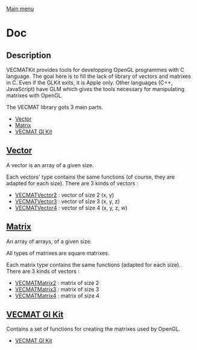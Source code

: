 [Main menu](../Readme.md)

# Doc
## Description
VECMATKit provides tools for developping OpenGL programmes with C language. The goal here is to fill the lack of library of vectors and matrixes in C. Even if the GLKit exits, it is Apple only. Other languages (C++, JavaScript) have GLM which gives the tools necessary for manipulating matrixes with OpenGL.

The VECMAT library gots 3 main parts.

* [Vector](./VECMATVector/VECMATVector.md)
* [Matrix](./VECMATMatrix/VECMATMatrix.md)
* [VECMAT Gl Kit](./VECMATGlkit/VECMATGlkit.md)

## [Vector](./VECMATVector/VECMATVector.md)

A vector is an array of a given size.

Each vectors' type contains the same functions (of course, they are adapted for each size). There are 3 kinds of vectors :

* [VECMATVector2](./VECMATVector/VECMATVector2.md) : vector of size 2 (x, y)
* [VECMATVector3](./VECMATVector/VECMATVector3.md) : vector of size 3 (x, y, z)
* [VECMATVector4](./VECMATVector/VECMATVector4.md) : vector of size 4 (x, y, z, w)

## [Matrix](./VECMATMatrix/VECMATMatrix.md)

An array of arrays, of a given size.

All types of matrixes are square matrixes.

Each matrix type contains the same functions (adapted for each size). There are 3 kinds of vectors :

* [VECMATMatrix2](./VECMATMatrix/VECMATMatrix2.md) : matrix of size 2
* [VECMATMatrix3](./VECMATMatrix/VECMATMatrix3.md) : matrix of size 3
* [VECMATMatrix4](./VECMATMatrix/VECMATMatrix4.md) : matrix of size 4

## [VECMAT Gl Kit](./VECMATGlkit/VECMATGlkit.md)

Contains a set of functions for creating the matrixes used by OpenGL.

* [VECMAT Gl Kit](./VECMATGlkit/VECMATGlkit.md)
